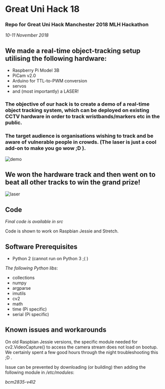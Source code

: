 # Great Uni Hack 18
### Repo for Great Uni Hack Manchester 2018 MLH Hackathon

*10-11 November 2018*

## We made a real-time object-tracking setup utilising the following hardware:
* Raspberry Pi Model 3B
* PiCam v2.0
* Arduino for TTL-to-PWM conversion
* servos
* and (most importantly) a LASER!

### The objective of our hack is to create a demo of a real-time object tracking system, which can be deployed on existing CCTV hardware in order to track wristbands/markers etc in the public.

### The target audience is organisations wishing to track and be aware of vulnerable people in crowds. (The laser is just a cool add-on to make you go wow ;D ).

![demo](https://github.com/MNahad/great-uni-hack-18/blob/master/assets/demo.gif)

## We won the hardware track and then went on to beat all other tracks to win the grand prize!

![laser](https://github.com/MNahad/great-uni-hack-18/blob/master/assets/laser.gif)

## Code

*Final code is available in src*

Code is shown to work on Raspbian Jessie and Stretch.

## Software Prerequisites
* Python 2 (cannot run on Python 3 ;( )

*The following Python libs*:
* collections
* numpy
* argparse
* imutils
* cv2
* math
* time (Pi specific)
* serial (Pi specific)

## Known issues and workarounds
On old Raspbian Jessie versions, the specific module needed for cv2.VideoCapture() to access the camera stream does not load on bootup. We certainly spent a few good hours through the night troubleshooting this ;D .

Issue can be prevented by downloading (or building) then adding the following module in */etc/modules*:

*bcm2835-v4l2*
